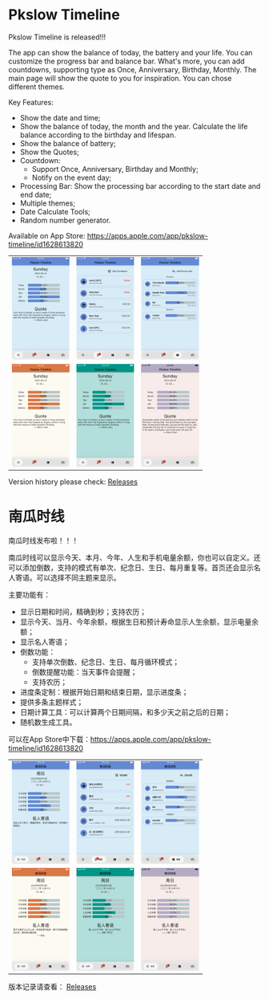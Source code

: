 # Pkslow Timeline
Pkslow Timeline is released!!!

The app can show the balance of today, the battery and your life. You can customize the progress bar and balance bar. What's more, you can add countdowns, supporting type as Once, Anniversary, Birthday, Monthly. The main page will show the quote to you for inspiration. You can chose different themes.

Key Features:
- Show the date and time;
- Show the balance of today, the month and the year. Calculate the life balance according to the birthday and lifespan.
- Show the balance of battery;
- Show the Quotes;
- Countdown:
  - Support Once, Anniversary, Birthday and Monthly;
  - Notify on the event day;
- Processing Bar: Show the processing bar according to the start date and end date;
- Multiple themes;
- Date Calculate Tools;
- Random number generator.

Available on App Store: https://apps.apple.com/app/pkslow-timeline/id1628613820


<table>
<tr>
    <td><img src="images/v1.1.0/iPhone8Plus.01.png" style="zoom:20%;" /></td>
    <td><img src="images/v1.1.0/iPhone8Plus.02.png" style="zoom:20%;" /></td>
    <td><img src="images/v1.1.0/iPhone8Plus.03.png" style="zoom:20%;" /></td>
</tr>
<tr>
    <td><img src="images/v1.1.0/iPhone8Plus.04.png" style="zoom:20%;" /></td>
    <td><img src="images/v1.1.0/iPhone8Plus.05.png" style="zoom:20%;" /></td>
    <td><img src="images/v1.1.0/iPhone8Plus.06.png" style="zoom:20%;" /></td>
</tr>
</table>

Version history please check: [Releases](https://github.com/LarryDpk/pkslow-timeline/releases)

# 南瓜时线
南瓜时线发布啦！！！

南瓜时线可以显示今天、本月、今年、人生和手机电量余额，你也可以自定义。还可以添加倒数，支持的模式有单次、纪念日、生日、每月重复等。首页还会显示名人寄语。可以选择不同主题来显示。

主要功能有：
- 显示日期和时间，精确到秒；支持农历；
- 显示今天、当月、今年余额，根据生日和预计寿命显示人生余额，显示电量余额；
- 显示名人寄语；
- 倒数功能：
  - 支持单次倒数、纪念日、生日、每月循环模式；
  - 倒数提醒功能：当天事件会提醒；
  - 支持农历；
- 进度条定制：根据开始日期和结束日期，显示进度条；
- 提供多条主题样式；
- 日期计算工具：可以计算两个日期间隔，和多少天之前之后的日期；
- 随机数生成工具。


可以在App Store中下载：https://apps.apple.com/app/pkslow-timeline/id1628613820

<table>
<tr>
    <td><img src="images/v1.1.0/iPhone8PlusCN.01.png" style="zoom:20%;" /></td>
    <td><img src="images/v1.1.0/iPhone8PlusCN.02.png" style="zoom:20%;" /></td>
    <td><img src="images/v1.1.0/iPhone8PlusCN.03.png" style="zoom:20%;" /></td>
</tr>
<tr>
    <td><img src="images/v1.1.0/iPhone8PlusCN.04.png" style="zoom:20%;" /></td>
    <td><img src="images/v1.1.0/iPhone8PlusCN.05.png" style="zoom:20%;" /></td>
    <td><img src="images/v1.1.0/iPhone8PlusCN.06.png" style="zoom:20%;" /></td>
</tr>
</table>

版本记录请查看： [Releases](https://github.com/LarryDpk/pkslow-timeline/releases)
